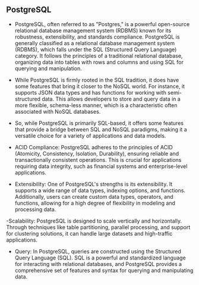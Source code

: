 ## PostgreSQL
- PostgreSQL, often referred to as "Postgres," is a powerful open-source relational database management system (RDBMS) known for its robustness, extensibility, and standards compliance. PostgreSQL is generally classified as a relational database management system (RDBMS), which falls under the SQL (Structured Query Language) category. It follows the principles of a traditional relational database, organizing data into tables with rows and columns and using SQL for querying and manipulation.
- While PostgreSQL is firmly rooted in the SQL tradition, it does have some features that bring it closer to the NoSQL world. For instance, it supports JSON data types and has functions for working with semi-structured data. This allows developers to store and query data in a more flexible, schema-less manner, which is a characteristic often associated with NoSQL databases.
- So, while PostgreSQL is primarily SQL-based, it offers some features that provide a bridge between SQL and NoSQL paradigms, making it a versatile choice for a variety of applications and data models. 

- ACID Compliance:
PostgreSQL adheres to the principles of ACID (Atomicity, Consistency, Isolation, Durability), ensuring reliable and transactionally consistent operations. This is crucial for applications requiring data integrity, such as financial systems and enterprise-level applications.

- Extensibility:
One of PostgreSQL's strengths is its extensibility. It supports a wide range of data types, indexing options, and functions. Additionally, users can create custom data types, operators, and functions, allowing for a high degree of flexibility in modeling and processing data.

-Scalability:
PostgreSQL is designed to scale vertically and horizontally. Through techniques like table partitioning, parallel processing, and support for clustering solutions, it can handle large datasets and high-traffic applications.

- Query:
In PostgreSQL, queries are constructed using the Structured Query Language (SQL). SQL is a powerful and standardized language for interacting with relational databases, and PostgreSQL provides a comprehensive set of features and syntax for querying and manipulating data.
